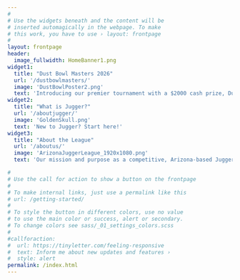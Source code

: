 ```yaml
---
#
# Use the widgets beneath and the content will be
# inserted automagically in the webpage. To make
# this work, you have to use › layout: frontpage
#
layout: frontpage
header:
  image_fullwidth: HomeBanner1.png
widget1:
  title: "Dust Bowl Masters 2026"
  url: '/dustbowlmasters/'
  image: 'DustBowlPoster2.png'
  text: 'Introducing our premier tournament with a $2000 cash prize, Dust Bowl Masters 2026!<br/>Click here for more information!'
widget2:
  title: "What is Jugger?"
  url: '/aboutjugger/'
  image: 'GoldenSkull.png'
  text: 'New to Jugger? Start here!'
widget3:
  title: "About the League"
  url: '/aboutus/'
  image: 'ArizonaJuggerLeague_1920x1080.png'
  text: 'Our mission and purpose as a competitive, Arizona-based Jugger league.'

#
# Use the call for action to show a button on the frontpage
#
# To make internal links, just use a permalink like this
# url: /getting-started/
#
# To style the button in different colors, use no value
# to use the main color or success, alert or secondary.
# To change colors see sass/_01_settings_colors.scss
#
#callforaction:
#  url: https://tinyletter.com/feeling-responsive
#  text: Inform me about new updates and features ›
#  style: alert
permalink: /index.html
---
```

